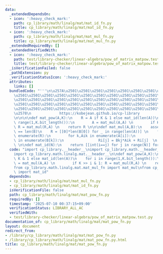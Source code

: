 ```yaml
---
data:
  _extendedDependsOn:
  - icon: ':heavy_check_mark:'
    path: cp_library/math/linalg/mat/mat_id_fn.py
    title: cp_library/math/linalg/mat/mat_id_fn.py
  - icon: ':heavy_check_mark:'
    path: cp_library/math/linalg/mat/mat_mul_fn.py
    title: cp_library/math/linalg/mat/mat_mul_fn.py
  _extendedRequiredBy: []
  _extendedVerifiedWith:
  - icon: ':heavy_check_mark:'
    path: test/library-checker/linear-algebra/pow_of_matrix_matpow.test.py
    title: test/library-checker/linear-algebra/pow_of_matrix_matpow.test.py
  _isVerificationFailed: false
  _pathExtension: py
  _verificationStatusIcon: ':heavy_check_mark:'
  attributes:
    links: []
  bundledCode: "'''\n\u257A\u2501\u2501\u2501\u2501\u2501\u2501\u2501\u2501\u2501\u2501\
    \u2501\u2501\u2501\u2501\u2501\u2501\u2501\u2501\u2501\u2501\u2501\u2501\u2501\
    \u2501\u2501\u2501\u2501\u2501\u2501\u2501\u2501\u2501\u2501\u2501\u2501\u2501\
    \u2501\u2501\u2501\u2501\u2501\u2501\u2501\u2501\u2501\u2501\u2501\u2501\u2501\
    \u2501\u2501\u2501\u2501\u2501\u2501\u2501\u2501\u2501\u2501\u2501\u2501\u2501\
    \u2578\n             https://kobejean.github.io/cp-library               \n'''\n\
    \n\n\n\ndef mat_pow(A,K):\n    R = A if K & 1 else mat_id(len(A))\n    for i in\
    \ range(1,K.bit_length()):\n        A = mat_mul(A,A) \n        if K >> i & 1:\
    \ R = mat_mul(R,A) \n    return R \n\n\ndef mat_mul(A,B):\n    assert len(A[0])\
    \ == len(B)\n    R = [[0]*len(B[0]) for _ in range(len(A))] \n    for i,Ri in\
    \ enumerate(R):\n        for k,Aik in enumerate(A[i]):\n            for j,Bkj\
    \ in enumerate(B[k]):\n                Ri[j] = Bkj*Aik + Ri[j]  \n    return R\
    \ \n\ndef mat_id(N):\n    return [[int(i==j) for j in range(N)] for i in range(N)]\n"
  code: "import cp_library.__header__\nimport cp_library.math.__header__\nimport cp_library.math.linalg.__header__\n\
    import cp_library.math.linalg.mat.__header__\n\ndef mat_pow(A,K):\n    R = A if\
    \ K & 1 else mat_id(len(A))\n    for i in range(1,K.bit_length()):\n        A\
    \ = mat_mul(A,A) \n        if K >> i & 1: R = mat_mul(R,A) \n    return R \n\n\
    from cp_library.math.linalg.mat.mat_mul_fn import mat_mul\nfrom cp_library.math.linalg.mat.mat_id_fn\
    \ import mat_id"
  dependsOn:
  - cp_library/math/linalg/mat/mat_mul_fn.py
  - cp_library/math/linalg/mat/mat_id_fn.py
  isVerificationFile: false
  path: cp_library/math/linalg/mat/mat_pow_fn.py
  requiredBy: []
  timestamp: '2025-07-10 00:37:15+09:00'
  verificationStatus: LIBRARY_ALL_AC
  verifiedWith:
  - test/library-checker/linear-algebra/pow_of_matrix_matpow.test.py
documentation_of: cp_library/math/linalg/mat/mat_pow_fn.py
layout: document
redirect_from:
- /library/cp_library/math/linalg/mat/mat_pow_fn.py
- /library/cp_library/math/linalg/mat/mat_pow_fn.py.html
title: cp_library/math/linalg/mat/mat_pow_fn.py
---
```

